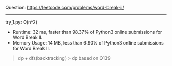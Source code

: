 Question: https://leetcode.com/problems/word-break-ii/

---

try_1.py: O(n^2)
* Runtime: 32 ms, faster than 98.37% of Python3 online submissions for Word Break II.
* Memory Usage: 14 MB, less than 6.90% of Python3 online submissions for Word Break II.

> dp + dfs(backtracking)
	> dp based on Q139

